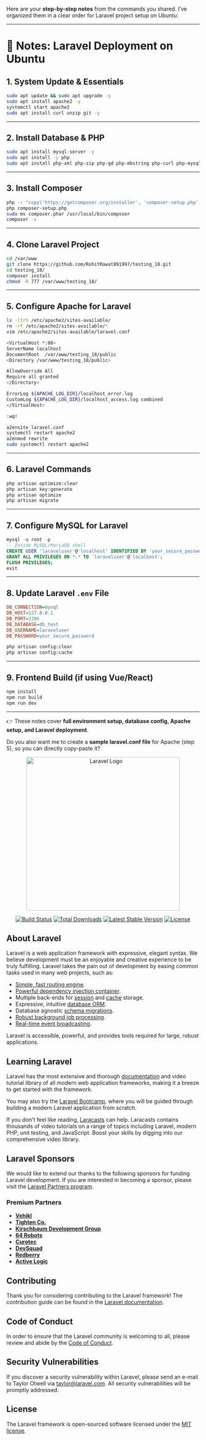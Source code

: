 Here are your **step-by-step notes** from the commands you shared. I’ve organized them in a clear order for Laravel project setup on Ubuntu:

---

# 📘 Notes: Laravel Deployment on Ubuntu

## 1. System Update & Essentials

```bash
sudo apt update && sudo apt upgrade -y
sudo apt install apache2 -y
systemctl start apache2
sudo apt install curl unzip git -y
```

---

## 2. Install Database & PHP

```bash
sudo apt install mysql-server -y
sudo apt install -y php
sudo apt install php-xml php-zip php-gd php-mbstring php-curl php-mysql -y
```

---

## 3. Install Composer

```bash
php -r "copy('https://getcomposer.org/installer', 'composer-setup.php');"
php composer-setup.php
sudo mv composer.phar /usr/local/bin/composer
composer -v
```

---

## 4. Clone Laravel Project

```bash
cd /var/www
git clone https://github.com/RohitRawat891997/testing_18.git
cd testing_18/
composer install
chmod -R 777 /var/www/testing_18/
```

---

## 5. Configure Apache for Laravel

```bash
ls -ltrh /etc/apache2/sites-available/
rm -rf /etc/apache2/sites-available/*
vim /etc/apache2/sites-available/laravel.conf

<VirtualHost *:80>
ServerName localhost
DocumentRoot  /var/www/testing_18/public
<Directory /var/www/testing_18/public>

AllowOverride All
Require all granted
</Directory>

ErrorLog ${APACHE_LOG_DIR}/localhost_error.log
CustomLog ${APACHE_LOG_DIR}/localhost_access.log combined
</VirtualHost>

:wq!

a2ensite laravel.conf
systemctl restart apache2
a2enmod rewrite
sudo systemctl restart apache2
```

---

## 6. Laravel Commands

```bash
php artisan optimize:clear
php artisan key:generate
php artisan optimize
php artisan migrate
```

---

## 7. Configure MySQL for Laravel

```sql
mysql -u root -p
-- Inside MySQL/MariaDB shell
CREATE USER 'laraveluser'@'localhost' IDENTIFIED BY 'your_secure_password';
GRANT ALL PRIVILEGES ON *.* TO 'laraveluser'@'localhost';
FLUSH PRIVILEGES;
exit
```

---

## 8. Update Laravel `.env` File

```ini
DB_CONNECTION=mysql
DB_HOST=127.0.0.1
DB_PORT=3306
DB_DATABASE=db_test
DB_USERNAME=laraveluser
DB_PASSWORD=your_secure_password
```

```bash
php artisan config:clear
php artisan config:cache
```

---

## 9. Frontend Build (if using Vue/React)

```bash
npm install
npm run build
npm run dev
```

---

👉 These notes cover **full environment setup, database config, Apache setup, and Laravel deployment**.

Do you also want me to create a **sample laravel.conf file** for Apache (step 5), so you can directly copy-paste it?











<p align="center"><a href="https://laravel.com" target="_blank"><img src="https://raw.githubusercontent.com/laravel/art/master/logo-lockup/5%20SVG/2%20CMYK/1%20Full%20Color/laravel-logolockup-cmyk-red.svg" width="400" alt="Laravel Logo"></a></p>

<p align="center">
<a href="https://github.com/laravel/framework/actions"><img src="https://github.com/laravel/framework/workflows/tests/badge.svg" alt="Build Status"></a>
<a href="https://packagist.org/packages/laravel/framework"><img src="https://img.shields.io/packagist/dt/laravel/framework" alt="Total Downloads"></a>
<a href="https://packagist.org/packages/laravel/framework"><img src="https://img.shields.io/packagist/v/laravel/framework" alt="Latest Stable Version"></a>
<a href="https://packagist.org/packages/laravel/framework"><img src="https://img.shields.io/packagist/l/laravel/framework" alt="License"></a>
</p>

## About Laravel

Laravel is a web application framework with expressive, elegant syntax. We believe development must be an enjoyable and creative experience to be truly fulfilling. Laravel takes the pain out of development by easing common tasks used in many web projects, such as:

- [Simple, fast routing engine](https://laravel.com/docs/routing).
- [Powerful dependency injection container](https://laravel.com/docs/container).
- Multiple back-ends for [session](https://laravel.com/docs/session) and [cache](https://laravel.com/docs/cache) storage.
- Expressive, intuitive [database ORM](https://laravel.com/docs/eloquent).
- Database agnostic [schema migrations](https://laravel.com/docs/migrations).
- [Robust background job processing](https://laravel.com/docs/queues).
- [Real-time event broadcasting](https://laravel.com/docs/broadcasting).

Laravel is accessible, powerful, and provides tools required for large, robust applications.

## Learning Laravel

Laravel has the most extensive and thorough [documentation](https://laravel.com/docs) and video tutorial library of all modern web application frameworks, making it a breeze to get started with the framework.

You may also try the [Laravel Bootcamp](https://bootcamp.laravel.com), where you will be guided through building a modern Laravel application from scratch.

If you don't feel like reading, [Laracasts](https://laracasts.com) can help. Laracasts contains thousands of video tutorials on a range of topics including Laravel, modern PHP, unit testing, and JavaScript. Boost your skills by digging into our comprehensive video library.

## Laravel Sponsors

We would like to extend our thanks to the following sponsors for funding Laravel development. If you are interested in becoming a sponsor, please visit the [Laravel Partners program](https://partners.laravel.com).

### Premium Partners

- **[Vehikl](https://vehikl.com)**
- **[Tighten Co.](https://tighten.co)**
- **[Kirschbaum Development Group](https://kirschbaumdevelopment.com)**
- **[64 Robots](https://64robots.com)**
- **[Curotec](https://www.curotec.com/services/technologies/laravel)**
- **[DevSquad](https://devsquad.com/hire-laravel-developers)**
- **[Redberry](https://redberry.international/laravel-development)**
- **[Active Logic](https://activelogic.com)**

## Contributing

Thank you for considering contributing to the Laravel framework! The contribution guide can be found in the [Laravel documentation](https://laravel.com/docs/contributions).

## Code of Conduct

In order to ensure that the Laravel community is welcoming to all, please review and abide by the [Code of Conduct](https://laravel.com/docs/contributions#code-of-conduct).

## Security Vulnerabilities

If you discover a security vulnerability within Laravel, please send an e-mail to Taylor Otwell via [taylor@laravel.com](mailto:taylor@laravel.com). All security vulnerabilities will be promptly addressed.

## License

The Laravel framework is open-sourced software licensed under the [MIT license](https://opensource.org/licenses/MIT).
